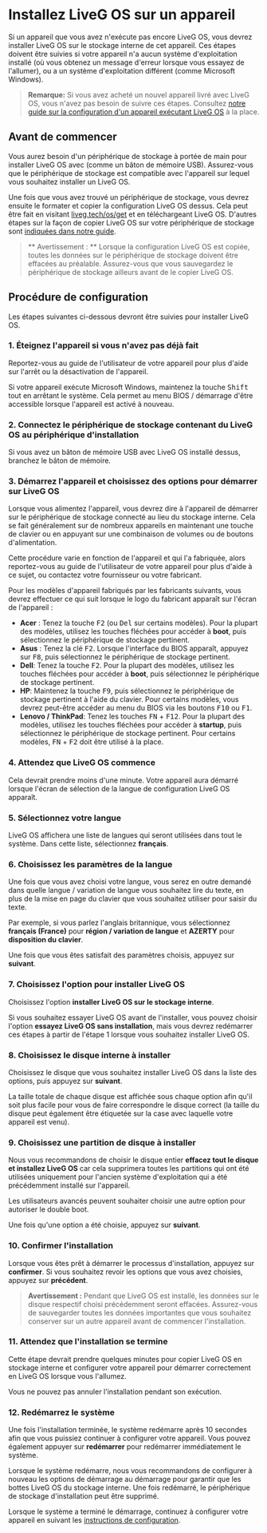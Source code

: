 # Installez LiveG OS sur un appareil
Si un appareil que vous avez n'exécute pas encore LiveG OS, vous devrez installer LiveG OS sur le stockage interne de cet appareil. Ces étapes doivent être suivies si votre appareil n'a aucun système d'exploitation installé (où vous obtenez un message d'erreur lorsque vous essayez de l'allumer), ou a un système d'exploitation différent (comme Microsoft Windows).

> **Remarque:** Si vous avez acheté un nouvel appareil livré avec LiveG OS, vous n'avez pas besoin de suivre ces étapes. Consultez [notre guide sur la configuration d'un appareil exécutant LiveG OS](setup.md) à la place.

## Avant de commencer
Vous aurez besoin d'un périphérique de stockage à portée de main pour installer LiveG OS avec (comme un bâton de mémoire USB). Assurez-vous que le périphérique de stockage est compatible avec l'appareil sur lequel vous souhaitez installer un LiveG OS.

Une fois que vous avez trouvé un périphérique de stockage, vous devrez ensuite le formater et copier la configuration LiveG OS dessus. Cela peut être fait en visitant [liveg.tech/os/get](https://liveg.tech/os/get) et en téléchargeant LiveG OS. D'autres étapes sur la façon de copier LiveG OS sur votre périphérique de stockage sont [indiquées dans notre guide](create-media.md).

> ** Avertissement : ** Lorsque la configuration LiveG OS est copiée, toutes les données sur le périphérique de stockage doivent être effacées au préalable. Assurez-vous que vous sauvegardez le périphérique de stockage ailleurs avant de le copier LiveG OS.

## Procédure de configuration
Les étapes suivantes ci-dessous devront être suivies pour installer LiveG OS.

### 1. Éteignez l'appareil si vous n'avez pas déjà fait
Reportez-vous au guide de l'utilisateur de votre appareil pour plus d'aide sur l'arrêt ou la désactivation de l'appareil.

Si votre appareil exécute Microsoft Windows, maintenez la touche <kbd>Shift</kbd> tout en arrêtant le système. Cela permet au menu BIOS / démarrage d'être accessible lorsque l'appareil est activé à nouveau.

### 2. Connectez le périphérique de stockage contenant du LiveG OS au périphérique d'installation
Si vous avez un bâton de mémoire USB avec LiveG OS installé dessus, branchez le bâton de mémoire.

### 3. Démarrez l'appareil et choisissez des options pour démarrer sur LiveG OS
Lorsque vous alimentez l'appareil, vous devrez dire à l'appareil de démarrer sur le périphérique de stockage connecté au lieu du stockage interne. Cela se fait généralement sur de nombreux appareils en maintenant une touche de clavier ou en appuyant sur une combinaison de volumes ou de boutons d'alimentation.

Cette procédure varie en fonction de l'appareil et qui l'a fabriquée, alors reportez-vous au guide de l'utilisateur de votre appareil pour plus d'aide à ce sujet, ou contactez votre fournisseur ou votre fabricant.

Pour les modèles d'appareil fabriqués par les fabricants suivants, vous devrez effectuer ce qui suit lorsque le logo du fabricant apparaît sur l'écran de l'appareil :

* **Acer** : Tenez la touche <kbd>F2</kbd> (ou <kbd>Del</kbd> sur certains modèles). Pour la plupart des modèles, utilisez les touches fléchées pour accéder à **boot**, puis sélectionnez le périphérique de stockage pertinent.
* **Asus** : Tenez la clé <kbd>F2</kbd>. Lorsque l'interface du BIOS apparaît, appuyez sur <kbd>F8</kbd>, puis sélectionnez le périphérique de stockage pertinent.
* **Dell**: Tenez la touche <kbd>F2</kbd>. Pour la plupart des modèles, utilisez les touches fléchées pour accéder à **boot**, puis sélectionnez le périphérique de stockage pertinent.
* **HP**: Maintenez la touche <kbd>F9</kbd>, puis sélectionnez le périphérique de stockage pertinent à l'aide du clavier. Pour certains modèles, vous devrez peut-être accéder au menu du BIOS via les boutons <kbd>F10</kbd> ou <kbd>F1</kbd>.
* **Lenovo / ThinkPad**: Tenez les touches <kbd>FN</kbd> + <kbd>F12</kbd>. Pour la plupart des modèles, utilisez les touches fléchées pour accéder à **startup**, puis sélectionnez le périphérique de stockage pertinent. Pour certains modèles, <kbd>FN</kbd> + <kbd>F2</kbd> doit être utilisé à la place.

### 4. Attendez que LiveG OS commence
Cela devrait prendre moins d'une minute. Votre appareil aura démarré lorsque l'écran de sélection de la langue de configuration LiveG OS apparaît.

### 5. Sélectionnez votre langue
LiveG OS affichera une liste de langues qui seront utilisées dans tout le système. Dans cette liste, sélectionnez **français**.

### 6. Choisissez les paramètres de la langue
Une fois que vous avez choisi votre langue, vous serez en outre demandé dans quelle langue / variation de langue vous souhaitez lire du texte, en plus de la mise en page du clavier que vous souhaitez utiliser pour saisir du texte.

Par exemple, si vous parlez l'anglais britannique, vous sélectionnez **français (France)** pour **région / variation de langue** et **AZERTY** pour **disposition du clavier**.

Une fois que vous êtes satisfait des paramètres choisis, appuyez sur **suivant**.

### 7. Choisissez l'option pour installer LiveG OS
Choisissez l'option **installer LiveG OS sur le stockage interne**.

Si vous souhaitez essayer LiveG OS avant de l'installer, vous pouvez choisir l'option **essayez LiveG OS sans installation**, mais vous devrez redémarrer ces étapes à partir de l'étape 1 lorsque vous souhaitez installer LiveG OS.

### 8. Choisissez le disque interne à installer
Choisissez le disque que vous souhaitez installer LiveG OS dans la liste des options, puis appuyez sur **suivant**.

La taille totale de chaque disque est affichée sous chaque option afin qu'il soit plus facile pour vous de faire correspondre le disque correct (la taille du disque peut également être étiquetée sur la case avec laquelle votre appareil est venu).

### 9. Choisissez une partition de disque à installer
Nous vous recommandons de choisir le disque entier **effacez tout le disque et installez LiveG OS** car cela supprimera toutes les partitions qui ont été utilisées uniquement pour l'ancien système d'exploitation qui a été précédemment installé sur l'appareil.

Les utilisateurs avancés peuvent souhaiter choisir une autre option pour autoriser le double boot.

Une fois qu'une option a été choisie, appuyez sur **suivant**.

### 10. Confirmer l'installation
Lorsque vous êtes prêt à démarrer le processus d'installation, appuyez sur **confirmer**. Si vous souhaitez revoir les options que vous avez choisies, appuyez sur **précédent**.

> **Avertissement :** Pendant que LiveG OS est installé, les données sur le disque respectif choisi précédemment seront effacées. Assurez-vous de sauvegarder toutes les données importantes que vous souhaitez conserver sur un autre appareil avant de commencer l'installation.

### 11. Attendez que l'installation se termine
Cette étape devrait prendre quelques minutes pour copier LiveG OS en stockage interne et configurer votre appareil pour démarrer correctement en LiveG OS lorsque vous l'allumez.

Vous ne pouvez pas annuler l'installation pendant son exécution.

### 12. Redémarrez le système
Une fois l'installation terminée, le système redémarre après 10 secondes afin que vous puissiez continuer à configurer votre appareil. Vous pouvez également appuyer sur **redémarrer** pour redémarrer immédiatement le système.

Lorsque le système redémarre, nous vous recommandons de configurer à nouveau les options de démarrage au démarrage pour garantir que les bottes LiveG OS du stockage interne. Une fois redémarré, le périphérique de stockage d'installation peut être supprimé.

Lorsque le système a terminé le démarrage, continuez à configurer votre appareil en suivant les [instructions de configuration](setup.md).